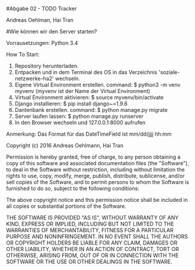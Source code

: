 #Abgabe 02 - TODO Tracker

Andreas Oehlman, Hai Tran

#Wie können wir den Server starten?

Vorrausetzungen: Python 3.4

How To Start:

1. Repository herunterladen.
2. Entpacken und in dem Terminal des OS in das Verzeichnis 'soziale-netzwerke-ha2' wechseln.
3. Eigene Virtual Environment erstellen. command: $ python3 -m venv myvenv      (myvenv ist der Name der Virtual Environment)
4. Virtual Environment aktivieren: $ source myvenv/bin/activate
5. Django installieren: $ pip install django~=1.9.6
6. Dantenbank erstellen. command: $ python manage.py migrate
7. Server laufen lassen: $ python manage.py runserver
8. In den Browser wechseln und 127.0.0.1:8000 aufrufen


Anmerkung: Das Format für das DateTimeField ist mm/dd/jjjj hh:mm


Copyright (c) 2016 Andreas Oehlmann, Hai Tran

Permission is hereby granted, free of charge, to any person obtaining a copy of this software and associated documentation files (the "Software"), to deal in the Software without restriction, including without limitation the rights to use, copy, modify, merge, publish, distribute, sublicense, and/or sell copies of the Software, and to permit persons to whom the Software is furnished to do so, subject to the following conditions:

The above copyright notice and this permission notice shall be included in all copies or substantial portions of the Software.

THE SOFTWARE IS PROVIDED "AS IS", WITHOUT WARRANTY OF ANY KIND, EXPRESS OR IMPLIED, INCLUDING BUT NOT LIMITED TO THE WARRANTIES OF MERCHANTABILITY, FITNESS FOR A PARTICULAR PURPOSE AND NONINFRINGEMENT. IN NO EVENT SHALL THE AUTHORS OR COPYRIGHT HOLDERS BE LIABLE FOR ANY CLAIM, DAMAGES OR OTHER LIABILITY, WHETHER IN AN ACTION OF CONTRACT, TORT OR OTHERWISE, ARISING FROM, OUT OF OR IN CONNECTION WITH THE SOFTWARE OR THE USE OR OTHER DEALINGS IN THE SOFTWARE.
